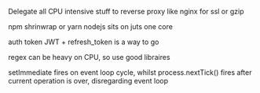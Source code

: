 Delegate all CPU intensive stuff to reverse proxy like nginx for ssl or gzip

npm shrinwrap or yarn
nodejs sits on juts one core

auth token JWT + refresh_token is a way to go

regex can be heavy on CPU, so use good libraires 

setImmediate fires on event loop cycle, whilst process.nextTick() fires after current operation is over, disregarding event loop